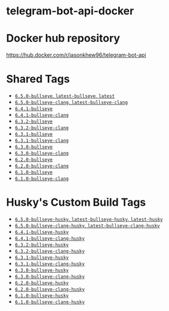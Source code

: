 # telegram-bot-api-docker

# Docker hub repository

https://hub.docker.com/r/jasonkhew96/telegram-bot-api

# Shared Tags

- [`6.5.0-bullseye`, `latest-bullseye`, `latest`][6.5.0-bullseye-dockerfile]
- [`6.5.0-bullseye-clang`, `latest-bullseye-clang`][6.5.0-bullseye-clang-dockerfile]
- [`6.4.1-bullseye`][6.4.1-bullseye-dockerfile]
- [`6.4.1-bullseye-clang`][6.4.1-bullseye-clang-dockerfile]
- [`6.3.2-bullseye`][6.3.2-bullseye-dockerfile]
- [`6.3.2-bullseye-clang`][6.3.2-bullseye-clang-dockerfile]
- [`6.3.1-bullseye`][6.3.1-bullseye-dockerfile]
- [`6.3.1-bullseye-clang`][6.3.1-bullseye-clang-dockerfile]
- [`6.3.0-bullseye`][6.3.0-bullseye-dockerfile]
- [`6.3.0-bullseye-clang`][6.3.0-bullseye-clang-dockerfile]
- [`6.2.0-bullseye`][6.2.0-bullseye-dockerfile]
- [`6.2.0-bullseye-clang`][6.2.0-bullseye-clang-dockerfile]
- [`6.1.0-bullseye`][6.1.0-bullseye-dockerfile]
- [`6.1.0-bullseye-clang`][6.1.0-bullseye-clang-dockerfile]

# Husky's Custom Build Tags

- [`6.5.0-bullseye-husky`, `latest-bullseye-husky`, `latest-husky`][6.5.0-bullseye-husky-dockerfile]
- [`6.5.0-bullseye-clang-husky`, `latest-bullseye-clang-husky`][6.5.0-bullseye-clang-husky-dockerfile]
- [`6.4.1-bullseye-husky`][6.4.1-bullseye-husky-dockerfile]
- [`6.4.1-bullseye-clang-husky`][6.4.1-bullseye-clang-husky-dockerfile]
- [`6.3.2-bullseye-husky`][6.3.2-bullseye-husky-dockerfile]
- [`6.3.2-bullseye-clang-husky`][6.3.2-bullseye-clang-husky-dockerfile]
- [`6.3.1-bullseye-husky`][6.3.1-bullseye-husky-dockerfile]
- [`6.3.1-bullseye-clang-husky`][6.3.1-bullseye-clang-husky-dockerfile]
- [`6.3.0-bullseye-husky`][6.3.0-bullseye-husky-dockerfile]
- [`6.3.0-bullseye-clang-husky`][6.3.0-bullseye-clang-husky-dockerfile]
- [`6.2.0-bullseye-husky`][6.2.0-bullseye-husky-dockerfile]
- [`6.2.0-bullseye-clang-husky`][6.2.0-bullseye-clang-husky-dockerfile]
- [`6.1.0-bullseye-husky`][6.1.0-bullseye-husky-dockerfile]
- [`6.1.0-bullseye-clang-husky`][6.1.0-bullseye-clang-husky-dockerfile]

[6.5.0-bullseye-dockerfile]: https://github.com/JasonKhew96/telegram-bot-api-docker/blob/v6.5.0/bullseye/Dockerfile
[6.5.0-bullseye-clang-dockerfile]: https://github.com/JasonKhew96/telegram-bot-api-docker/blob/v6.5.0/bullseye-clang/Dockerfile
[6.5.0-bullseye-husky-dockerfile]: https://github.com/JasonKhew96/telegram-bot-api-docker/blob/v6.5.0/bullseye-husky/Dockerfile
[6.5.0-bullseye-clang-husky-dockerfile]: https://github.com/JasonKhew96/telegram-bot-api-docker/blob/v6.5.0/bullseye-clang-husky/Dockerfile
[6.4.1-bullseye-dockerfile]: https://github.com/JasonKhew96/telegram-bot-api-docker/blob/v6.4.1/bullseye/Dockerfile
[6.4.1-bullseye-clang-dockerfile]: https://github.com/JasonKhew96/telegram-bot-api-docker/blob/v6.4.1/bullseye-clang/Dockerfile
[6.4.1-bullseye-husky-dockerfile]: https://github.com/JasonKhew96/telegram-bot-api-docker/blob/v6.4.1/bullseye-husky/Dockerfile
[6.4.1-bullseye-clang-husky-dockerfile]: https://github.com/JasonKhew96/telegram-bot-api-docker/blob/v6.4.1/bullseye-clang-husky/Dockerfile
[6.3.2-bullseye-dockerfile]: https://github.com/JasonKhew96/telegram-bot-api-docker/blob/v6.3.2/bullseye/Dockerfile
[6.3.2-bullseye-clang-dockerfile]: https://github.com/JasonKhew96/telegram-bot-api-docker/blob/v6.3.2/bullseye-clang/Dockerfile
[6.3.2-bullseye-husky-dockerfile]: https://github.com/JasonKhew96/telegram-bot-api-docker/blob/v6.3.2/bullseye-husky/Dockerfile
[6.3.2-bullseye-clang-husky-dockerfile]: https://github.com/JasonKhew96/telegram-bot-api-docker/blob/v6.3.2/bullseye-clang-husky/Dockerfile
[6.3.1-bullseye-dockerfile]: https://github.com/JasonKhew96/telegram-bot-api-docker/blob/v6.3.1/bullseye/Dockerfile
[6.3.1-bullseye-clang-dockerfile]: https://github.com/JasonKhew96/telegram-bot-api-docker/blob/v6.3.1/bullseye-clang/Dockerfile
[6.3.1-bullseye-husky-dockerfile]: https://github.com/JasonKhew96/telegram-bot-api-docker/blob/v6.3.1/bullseye-husky/Dockerfile
[6.3.1-bullseye-clang-husky-dockerfile]: https://github.com/JasonKhew96/telegram-bot-api-docker/blob/v6.3.1/bullseye-clang-husky/Dockerfile
[6.3.0-bullseye-dockerfile]: https://github.com/JasonKhew96/telegram-bot-api-docker/blob/v6.3.0/bullseye/Dockerfile
[6.3.0-bullseye-clang-dockerfile]: https://github.com/JasonKhew96/telegram-bot-api-docker/blob/v6.3.0/bullseye-clang/Dockerfile
[6.3.0-bullseye-husky-dockerfile]: https://github.com/JasonKhew96/telegram-bot-api-docker/blob/v6.3.0/bullseye-husky/Dockerfile
[6.3.0-bullseye-clang-husky-dockerfile]: https://github.com/JasonKhew96/telegram-bot-api-docker/blob/v6.3.0/bullseye-clang-husky/Dockerfile
[6.2.0-bullseye-dockerfile]: https://github.com/JasonKhew96/telegram-bot-api-docker/blob/v6.2.0/bullseye/Dockerfile
[6.2.0-bullseye-clang-dockerfile]: https://github.com/JasonKhew96/telegram-bot-api-docker/blob/v6.2.0/bullseye-clang/Dockerfile
[6.2.0-bullseye-husky-dockerfile]: https://github.com/JasonKhew96/telegram-bot-api-docker/blob/v6.2.0/bullseye-husky/Dockerfile
[6.2.0-bullseye-clang-husky-dockerfile]: https://github.com/JasonKhew96/telegram-bot-api-docker/blob/v6.2.0/bullseye-clang-husky/Dockerfile
[6.1.0-bullseye-dockerfile]: https://github.com/JasonKhew96/telegram-bot-api-docker/blob/v6.1.0/bullseye/Dockerfile
[6.1.0-bullseye-clang-dockerfile]: https://github.com/JasonKhew96/telegram-bot-api-docker/blob/v6.1.0/bullseye-clang/Dockerfile
[6.1.0-bullseye-husky-dockerfile]: https://github.com/JasonKhew96/telegram-bot-api-docker/blob/v6.1.0/bullseye-husky/Dockerfile
[6.1.0-bullseye-clang-husky-dockerfile]: https://github.com/JasonKhew96/telegram-bot-api-docker/blob/v6.1.0/bullseye-clang-husky/Dockerfile

